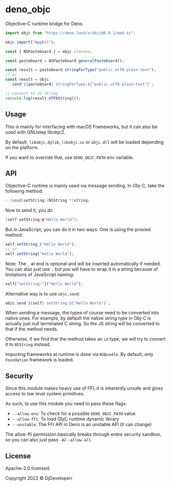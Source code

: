 # deno_objc

Objective-C runtime bridge for Deno.

```ts
import objc from "https://deno.land/x/objc@0.0.1/mod.ts";

objc.import("AppKit");

const { NSPasteboard } = objc.classes;

const pasteboard = NSPasteboard.generalPasteboard();

const result = pasteboard.stringForType("public.utf8-plain-text");
// or
const result = objc
  .send`${pasteboard} stringForType:${"public.utf8-plain-text"}`;

// Convert to JS String
console.log(result.UTF8String());
```

## Usage

This is mainly for interfacing with macOS Frameworks, but it can also be used
with GNUstep libobjc2.

By default, `libobjc.dylib`, `libobjc.so` or `objc.dll` will be loaded depending
on the platform.

If you want to override that, use `DENO_OBJC_PATH` env variable.

## API

Objective-C runtime is mainly used via message sending. In Obj-C, take the
following method:

```cpp
- (void)setString:(NSString *)string;
```

Now to send it, you do

```cpp
[self setString:@"Hello World"];
```

But in JavaScript, you can do it in two ways. One is using the proxied method:

```js
self.setString_("Hello World");
// or
self.setString("Hello World");
```

Note: The `_` at end is optional and will be inserted automatically if needed.
You can also just use `:` but you will have to wrap it in a string because of
limitations of JavaScript naming:

```js
self["setString:"]("Hello World");
```

Alternative way is to use `objc.send`:

```js
objc.send`${self} setString:${"Hello World"}`;
```

When sending a message, the types of course need to be converted into native
ones. For example, by default the native string type in Obj-C is actually just
null terminated C string. So the JS string will be converted to that if the
method needs.

Otherwise, if we find that the method takes an `id` type, we will try to convert
it to `NSString` instead.

Importing frameworks at runtime is done via `NSBundle`. By default, only
`Foundation` framework is loaded.

## Security

Since this module makes heavy use of FFI, it is inherently unsafe and gives
access to low level system primitives.

As such, to use this module you need to pass these flags:

- `--allow-env`: To check for a possible `DENO_OBJC_PATH` value
- `--allow-ffi`: To load ObjC runtime dynamic library
- `--unstable`: The FFI API in Deno is an unstable API (it can change)

The allow-ffi permission basically breaks through entire security sandbox, so
you can also just pass `-A`/`--allow-all`.

## License

Apache-2.0 licensed.

Copyright 2022 © DjDeveloperr
